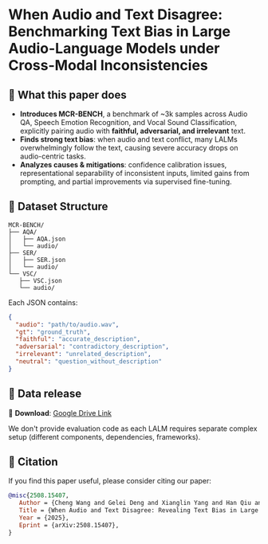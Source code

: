 # When Audio and Text Disagree: Benchmarking Text Bias in Large Audio-Language Models under Cross-Modal Inconsistencies

## 🎯 What this paper does
* **Introduces MCR-BENCH**, a benchmark of ~3k samples across Audio QA, Speech Emotion Recognition, and Vocal Sound Classification, explicitly pairing audio with **faithful, adversarial, and irrelevant** text.
* **Finds strong text bias**: when audio and text conflict, many LALMs overwhelmingly follow the text, causing severe accuracy drops on audio-centric tasks.
* **Analyzes causes & mitigations**: confidence calibration issues, representational separability of inconsistent inputs, limited gains from prompting, and partial improvements via supervised fine-tuning.

## 📂 Dataset Structure

```
MCR-BENCH/
├── AQA/
│   ├── AQA.json
│   └── audio/
├── SER/
│   ├── SER.json
│   └── audio/
└── VSC/
   ├── VSC.json
   └── audio/
```

Each JSON contains:
```json
{
  "audio": "path/to/audio.wav",
  "gt": "ground_truth", 
  "faithful": "accurate_description",
  "adversarial": "contradictory_description", 
  "irrelevant": "unrelated_description",
  "neutral": "question_without_description"
}
```

## 💾 Data release
📁 **Download**: [Google Drive Link](https://drive.google.com/file/d/1nXJCx8Neqdm0WMfe9Uq6sX2bvk_3FWUG/view?usp=sharing)

We don't provide evaluation code as each LALM requires separate complex setup (different components, dependencies, frameworks).

## 📖 Citation
If you find this paper useful, please consider citing our paper:
```bibtex
@misc{2508.15407,
   Author = {Cheng Wang and Gelei Deng and Xianglin Yang and Han Qiu and Tianwei Zhang},
   Title = {When Audio and Text Disagree: Revealing Text Bias in Large Audio-Language Models},
   Year = {2025},
   Eprint = {arXiv:2508.15407},
}
```

